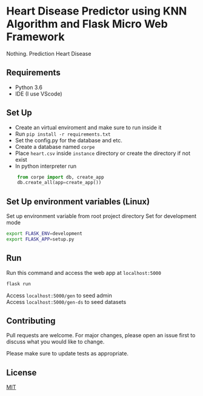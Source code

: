 # Heart Disease Predictor using KNN Algorithm and Flask Micro Web Framework

Nothing.
Prediction Heart Disease

## Requirements

- Python 3.6
- IDE (I use VScode)

## Set Up

- Create an virtual enviroment and make sure to run inside it
- Run `pip install -r requirements.txt`
- Set the config.py for the database and etc.
- Create a database named `corpe`
- Place `heart.csv` inside `instance` directory or create the directory if not exist
- In python interpreter run

```python
    from corpe import db, create_app
    db.create_all(app=create_app())
```

## Set Up environment variables (Linux)

Set up environment variable from root project directory
Set for development mode

```bash
export FLASK_ENV=development
export FLASK_APP=setup.py
```

## Run

Run this command and access the web app at `localhost:5000`

```bash
flask run
```

Access `localhost:5000/gen` to seed admin\
Access `localhost:5000/gen-ds` to seed datasets

## Contributing

Pull requests are welcome. For major changes, please open an issue first to discuss what you would like to change.

Please make sure to update tests as appropriate.

## License

[MIT](https://choosealicense.com/licenses/mit/)
